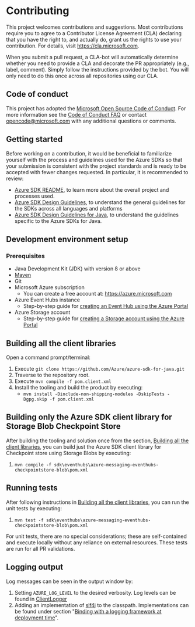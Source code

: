 # Contributing

This project welcomes contributions and suggestions. Most contributions require you to agree to a Contributor License
Agreement (CLA) declaring that you have the right to, and actually do, grant us the rights to use your contribution. For
details, visit https://cla.microsoft.com.

When you submit a pull request, a CLA-bot will automatically determine whether you need to provide a CLA and decorate
the PR appropriately (e.g., label, comment). Simply follow the instructions provided by the bot. You will only need to
do this once across all repositories using our CLA.

## Code of conduct

This project has adopted the [Microsoft Open Source Code of Conduct](https://opensource.microsoft.com/codeofconduct/).
For more information see the [Code of Conduct FAQ](https://opensource.microsoft.com/codeofconduct/faq/) or contact
[opencode@microsoft.com](mailto:opencode@microsoft.com) with any additional questions or comments.

## Getting started

Before working on a contribution, it would be beneficial to familiarize yourself with the process and guidelines used
for the Azure SDKs so that your submission is consistent with the project standards and is ready to be accepted with
fewer changes requested. In particular, it is recommended to review:

- [Azure SDK README][github-general], to learn more about the overall project and processes used.
- [Azure SDK Design Guidelines][design-guidelines], to understand the general guidelines for the SDKs across all
  languages and platforms
- [Azure SDK Design Guidelines for Java][java-spec], to understand the guidelines specific to the Azure SDKs for Java.

## Development environment setup

### Prerequisites

- Java Development Kit (JDK) with version 8 or above
- [Maven][maven]
- Git
- Microsoft Azure subscription
    - You can create a free account at: https://azure.microsoft.com
- Azure Event Hubs instance
    - Step-by-step guide for [creating an Event Hub using the Azure Portal][event_hubs_create]
- Azure Storage account
    - Step-by-step guide for [creating a Storage account using the Azure Portal][storage_account]

## Building all the client libraries

Open a command prompt/terminal:
1. Execute `git clone https://github.com/Azure/azure-sdk-for-java.git`
1. Traverse to the repository root.
1. Execute `mvn compile -f pom.client.xml`
1. Install the tooling and build the product by executing:
    * `mvn install -Dinclude-non-shipping-modules -DskipTests -Dgpg.skip -f pom.client.xml`

## Building only the Azure SDK client library for Storage Blob Checkpoint Store

After building the tooling and solution once from the section,
[Building all the client libraries](#building-all-the-client-libraries), you can build just the Azure SDK client library
 for Checkpoint store using Storage Blobs by executing:
1. `mvn compile -f sdk\eventhubs\azure-messaging-eventhubs-checkpointstore-blob\pom.xml`

## Running tests

After following instructions in [Building all the client libraries](#building-all-the-client-libraries), you can run the
unit tests by executing:
1. `mvn test -f sdk\eventhubs\azure-messaging-eventhubs-checkpointstore-blob\pom.xml`

For unit tests, there are no special considerations; these are self-contained and execute locally without any reliance
on external resources. These tests are run for all PR validations.

## Logging output

Log messages can be seen in the output window by:
1. Setting `AZURE_LOG_LEVEL` to the desired verbosity. Log levels can be found in [ClientLogger][log-level]
1. Adding an implementation of [slf4j][slf4j] to the classpath. Implementations can be found under section "[Binding with a
   logging framework at deployment time][slf4j-implementations]".

<!-- Links -->
[design-guidelines]: https://azure.github.io/azure-sdk/general_introduction.html
[event_hubs_create]: https://docs.microsoft.com/azure/event-hubs/event-hubs-create
[github-general]: https://github.com/Azure/azure-sdk
[java-spec]: https://azure.github.io/azure-sdk/java_introduction.html
[log-level]: https://github.com/Azure/azure-sdk-for-java/blob/main/sdk/core/azure-core/src/main/java/com/azure/core/util/logging/ClientLogger.java#L38
[maven]: https://maven.apache.org/
[slf4j]: https://www.slf4j.org/
[slf4j-implementations]: https://www.slf4j.org/manual.html#swapping
[storage_account]: https://docs.microsoft.com/azure/storage/common/storage-quickstart-create-account?tabs=azure-portal